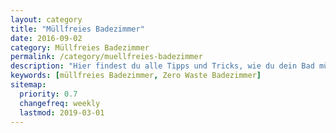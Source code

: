 ```yaml
---
layout: category
title: "Müllfreies Badezimmer"
date: 2016-09-02
category: Müllfreies Badezimmer
permalink: /category/muellfreies-badezimmer
description: "Hier findest du alle Tipps und Tricks, wie du dein Bad müllfrei und plastikreduziert bekommst. Außerdem gibt es Beiträge zu einzelnen Alternativen, in denen ich auf wichtige Fragen eingehe."
keywords: [müllfreies Badezimmer, Zero Waste Badezimmer]
sitemap:
  priority: 0.7
  changefreq: weekly
  lastmod: 2019-03-01
---
```

